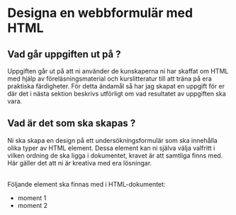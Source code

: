 
# Designa en webbformulär med HTML 

## Vad går uppgiften ut på ?

Uppgiften går ut på att ni använder de kunskaperna ni har skaffat om HTML med hjälp av föreläsningsmaterial och kurslitteratur
till att träna på era praktiska färdigheter. För detta ändamål så har jag skapat en uppgift för er där det i nästa sektion beskrivs 
utförligt om vad resultatet av uppgiften ska vara.

## Vad är det som ska skapas ?

Ni ska skapa en design på ett undersökningsformulär som ska innehålla olika typer av HTML element. 
Dessa element kan ni själva välja valfritt i vilken ordning de ska ligga i dokumentet, kravet är att samtliga finns
med. Här gäller det att ni är kreativa med era lösningar.  

<br>
Följande element ska finnas med i HTML-dokumentet:

* moment 1
* moment 2







